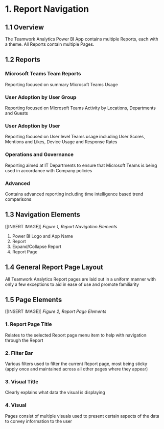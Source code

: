 # 1. Report Navigation

## 1.1  Overview

The Teamwork Analytics Power BI App contains multiple Reports, each with a theme. All Reports contain multiple Pages. 


## 1.2  Reports

### Microsoft Teams Team Reports
Reporting focused on summary Microsoft Teams Usage

### User Adoption by User Group
Reporting focused on Microsoft Teams Activity by Locations, Departments and Guests

### User Adoption by User
Reporting focused on User level Teams usage including User Scores, Mentions and Likes, Device Usage and Response Rates 

### Operations and Governance
Reporting aimed at IT Departments to ensure that Microsoft Teams is being used in accordance with Company policies

### Advanced
Contains advanced reporting including time intelligence based trend comparisons


## 1.3  Navigation Elements


[[INSERT IMAGE]]
*Figure 1, Report Navigation Elements*


1.	Power BI Logo and App Name
2.	Report
3.	Expand/Collapse Report
4.	Report Page

## 1.4  General Report Page Layout

All Teamwork Analytics Report pages are laid out in a uniform manner with only a few exceptions to aid in ease of use and promote familiarity

## 1.5  Page Elements


[[INSERT IMAGE]]
*Figure 2, Report Page Elements*


### 1.	Report Page Title
Relates to the selected Report page menu item to help with navigation through the Report

### 2.	Filter Bar
Various filters used to filter the current Report page, most being sticky (apply once and maintained across all other pages where they appear) 

### 3.	Visual Title
Clearly explains what data the visual is displaying

### 4.	Visual 
Pages consist of multiple visuals used to present certain aspects of the data to convey information to the user

